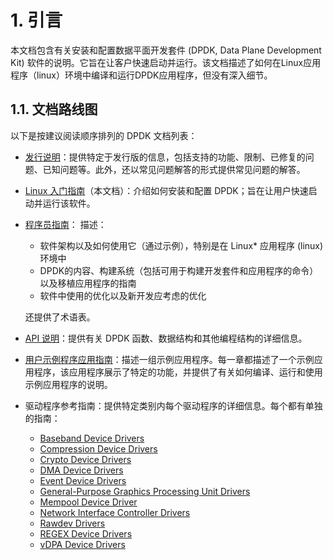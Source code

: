 # 1. 引言

本文档包含有关安装和配置数据平面开发套件 (DPDK,  Data Plane Development Kit) 软件的说明。它旨在让客户快速启动并运行。该文档描述了如何在Linux应用程序（linux）环境中编译和运行DPDK应用程序，但没有深入细节。

## 1.1. 文档路线图

以下是按建议阅读顺序排列的 DPDK 文档列表：

- [发行说明](https://doc.dpdk.org/guides/rel_notes/index.html)：提供特定于发行版的信息，包括支持的功能、限制、已修复的问题、已知问题等。此外，还以常见问题解答的形式提供常见问题的解答。

- [Linux 入门指南](https://doc.dpdk.org/guides/linux_gsg/intro.html)（本文档）：介绍如何安装和配置 DPDK；旨在让用户快速启动并运行该软件。

- [程序员指南](https://doc.dpdk.org/guides/prog_guide/index.html)： 描述：
  - 软件架构以及如何使用它（通过示例），特别是在 Linux* 应用程序 (linux) 环境中
  - DPDK的内容、构建系统（包括可用于构建开发套件和应用程序的命令）以及移植应用程序的指南
  - 软件中使用的优化以及新开发应考虑的优化
  
  还提供了术语表。

- [API 说明](https://doc.dpdk.org/api/index.html)：提供有关 DPDK 函数、数据结构和其他编程结构的详细信息。
  
- [用户示例程序应用指南](https://doc.dpdk.org/guides/sample_app_ug/index.html)：描述一组示例应用程序。每一章都描述了一个示例应用程序，该应用程序展示了特定的功能，并提供了有关如何编译、运行和使用示例应用程序的说明。

- 驱动程序参考指南：提供特定类别内每个驱动程序的详细信息。每个都有单独的指南：
  - [Baseband Device Drivers](https://doc.dpdk.org/guides/bbdevs/index.html)
  - [Compression Device Drivers](https://doc.dpdk.org/guides/compressdevs/index.html)
  - [Crypto Device Drivers](https://doc.dpdk.org/guides/cryptodevs/index.html)
  - [DMA Device Drivers](https://doc.dpdk.org/guides/dmadevs/index.html)
  - [Event Device Drivers](https://doc.dpdk.org/guides/eventdevs/index.html)
  - [General-Purpose Graphics Processing Unit Drivers](https://doc.dpdk.org/guides/gpus/index.html)
  - [Mempool Device Driver](https://doc.dpdk.org/guides/mempool/index.html)
  - [Network Interface Controller Drivers](https://doc.dpdk.org/guides/nics/index.html)
  - [Rawdev Drivers](https://doc.dpdk.org/guides/rawdevs/index.html)
  - [REGEX Device Drivers](https://doc.dpdk.org/guides/regexdevs/index.html)
  - [vDPA Device Drivers](https://doc.dpdk.org/guides/vdpadevs/index.html)